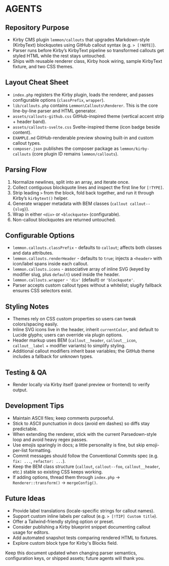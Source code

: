 # AGENTS

## Repository Purpose
- Kirby CMS plugin `lemmon/callouts` that upgrades Markdown-style (KirbyText) blockquotes using GitHub callout syntax (e.g. `> [!NOTE]`).
- Parser runs before Kirby’s KirbyText pipeline so transformed callouts get styled HTML while the rest stays untouched.
- Ships with reusable renderer class, Kirby hook wiring, sample KirbyText fixture, and two CSS themes.

## Layout Cheat Sheet
- `index.php` registers the Kirby plugin, loads the renderer, and passes configurable options (`classPrefix`, `wrapper`).
- `lib/callouts.php` contains `Lemmon\Callouts\Renderer`. This is the core line-by-line parser and HTML generator.
- `assets/callouts-github.css` GitHub-inspired theme (vertical accent strip + header band).
- `assets/callouts-svelte.css` Svelte-inspired theme (icon badge beside content).
- `EXAMPLE.md` GitHub-renderable preview showing built-in and custom callout types.
- `composer.json` publishes the composer package as `lemmon/kirby-callouts` (core plugin ID remains `lemmon/callouts`).

## Parsing Flow
1. Normalize newlines, split into an array, and iterate once.
2. Collect contiguous blockquote lines and inspect the first line for `[!TYPE]`.
3. Strip leading `>` from the block, fold back together, and run it through Kirby’s `kirbytext()` helper.
4. Generate wrapper metadata with BEM classes (`callout callout--{slug}`).
5. Wrap in either `<div>` or `<blockquote>` (configurable).
6. Non-callout blockquotes are returned untouched.

## Configurable Options
- `lemmon.callouts.classPrefix` - defaults to `callout`; affects both classes and data attributes.
- `lemmon.callouts.renderHeader` - defaults to `true`; injects a `<header>` with icon/label spans inside each callout.
- `lemmon.callouts.icons` - associative array of inline SVG (keyed by modifier slug, plus `default`) used inside the header.
- `lemmon.callouts.wrapper` - `'div'` (default) or `'blockquote'`.
- Parser accepts custom callout types without a whitelist; slugify fallback ensures CSS selectors exist.

## Styling Notes
- Themes rely on CSS custom properties so users can tweak colors/spacing easily.
- Inline SVG icons live in the header, inherit `currentColor`, and default to Lucide glyphs; users can override via plugin options.
- Header markup uses BEM (`callout__header`, `callout__icon`, `callout__label` + modifier variants) to simplify styling.
- Additional callout modifiers inherit base variables; the GitHub theme includes a fallback for unknown types.

## Testing & QA
- Render locally via Kirby itself (panel preview or frontend) to verify output.

## Development Tips
- Maintain ASCII files; keep comments purposeful.
- Stick to ASCII punctuation in docs (avoid em dashes) so diffs stay predictable.
- When extending the renderer, stick with the current Parsedown-style loop and avoid heavy regex passes.
- Use emojis sparingly in docs; a little personality is fine, but skip emoji-per-list formatting.
- Commit messages should follow the Conventional Commits spec (e.g. `fix: ...`, `refactor: ...`).
- Keep the BEM class structure (`callout`, `callout--foo`, `callout__header`, etc.) stable so existing CSS keeps working.
- If adding options, thread them through `index.php` → `Renderer::transform()` → `mergeConfig()`.

## Future Ideas
- Provide label translations (locale-specific strings for callout names).
- Support custom inline labels per callout (e.g. `> [!TIP] Custom title`).
- Offer a Tailwind-friendly styling option or preset.
- Consider publishing a Kirby blueprint snippet documenting callout usage for editors.
- Add automated snapshot tests comparing rendered HTML to fixtures.
- Explore custom block type for Kirby's Blocks field.

Keep this document updated when changing parser semantics, configuration keys, or shipped assets; future agents will thank you.
